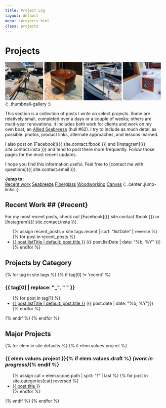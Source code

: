 ```yaml
---
title: Project Log
layout: default
menu: /projects.html
class: projects
---
```



# Projects #

![A few interesting project photos](assets/img/gallery/project-thumbnails.jpg)
{: .thumbnail-gallery :}

This section is a collection of posts I write on select projects. Some are
relatively small, completed over a days or a couple of weeks; others are multi-year
renovations. It includes both work for clients and work on my own boat, an 
[Allied Seabreeze](http://www.alliedseabreeze35.org/) (hull #62).
I try to include as much detail as possible: photos, product links,
alternate approaches, and lessons learned.

I also post on [Facebook]({{ site.contact.fbook }}) and [Instagram]({{ site.contact.insta }})
and tend to post there more frequently. Follow those pages for the most
recent updates.

I hope you find this information useful.
Feel free to [contact me with questions]({{ site.contact.email }}).

**Jump to:**  
<a href="#recent" class="btn btn-primary btn-sm">Recent work</a>
<a href="#seabreeze" class="btn btn-primary btn-sm">Seabreeze</a>
<a href="#fiberglass" class="btn btn-primary btn-sm">Fiberglass</a>
<a href="#woodworking" class="btn btn-primary btn-sm">Woodworking</a>
<a href="#canvas" class="btn btn-primary btn-sm">Canvas</a>
{: .center .jump-links :}

## Recent Work ## {#recent}

For my most recent posts, check out
[Facebook]({{ site.contact.fbook }}) or [Instagram]({{ site.contact.insta }}).

<div class="post-list">
<ul>
{% assign recent_posts = site.tags.recent | sort: "listDate" | reverse %}
{% for post in recent_posts %}
  <li><a href="{{ post.url | relative_url }}">{{ post.listTitle | default: post.title }}</a> ({{ post.listDate | date: "%b, %Y" }})</li>
{% endfor %}
</ul>
</div>

## Projects by Category ##

<div class="post-list">
{% for tag in site.tags %}
{% if tag[0] != 'recent' %}
<h3 id="{{ tag[0] | replace: " ", "-" | replace: "_", "" | downcase }}">{{ tag[0] | replace: "_", " " }}</h3>
<ul>
{% for post in tag[1] %}
  <li><a href="{{ post.url | relative_url }}">{{ post.listTitle | default: post.title }}</a> ({{ post.date | date: "%b, %Y"}})</li>
{% endfor %}
</ul>
{% endif %}
{% endfor %}
</div>


## Major Projects ##

<div class="post-list">
{% for elem in site.defaults %}
  {% if elem.values.project %}
  <h3 id="{{ elem.values.key }}">{{ elem.values.project }}{% if elem.values.draft %} <em>(work in progress)</em>{% endif %}</h3>
  <ul>
  {% assign cat = elem.scope.path | split: "/" | last %}
  {% for post in site.categories[cat] reversed %}
    <li><a href="{{ post.url | relative_url }}">{{ post.title }}</a></li>
  {% endfor %}
  </ul>
  {% endif %}
{% endfor %}
</div>
